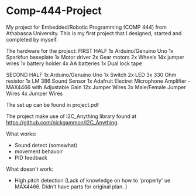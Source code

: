 # Comp-444-Project

My project for Embedded/Robotic Programming (COMP 444) from Athabasca University.
This is my first project that I designed, started and completed by myself.

The hardware for the project:
FIRST HALF
1x Arduino/Genuino Uno 1x Sparkfun baseplate 1x Motor driver 2x Gear motors 2x Wheels 14x jumper wires 1x battery holder 4x AA batteries 1x Dual lock tape

SECOND HALF
1x Arduino/Genuino Uno 1x Switch 2x LED 3x 330 Ohm resistor 1x LM 386 Sound Sensor 1x Adafruit Electret Microphone Amplifier - MAX4466 with Adjustable Gain 12x Jumper Wires 3x Male/Female Jumper Wires 4x Jumper Wires

The set up can be found in project.pdf

The project make use of I2C_Anything library found at https://github.com/nickgammon/I2C_Anything.

What works:
- Sound detect (somewhat)
- movement behavoir
- PID feedback

What doesn't work:
- High pitch detection (Lack of knowledge on how to 'properly' ue MAX4466. Didn't have parts for original plan. )
